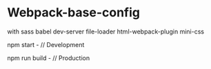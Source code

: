# Webpack-base-config
with sass babel dev-server file-loader html-webpack-plugin mini-css

npm start - // Development

npm run build - // Production
